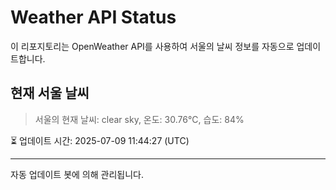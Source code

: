 
# Weather API Status

이 리포지토리는 OpenWeather API를 사용하여 서울의 날씨 정보를 자동으로 업데이트합니다.

## 현재 서울 날씨
> 서울의 현재 날씨: clear sky, 온도: 30.76°C, 습도: 84%

⏳ 업데이트 시간: 2025-07-09 11:44:27 (UTC)

---
자동 업데이트 봇에 의해 관리됩니다.
